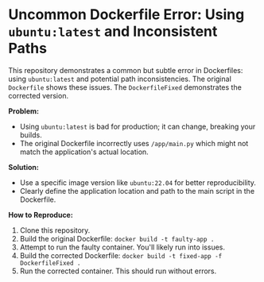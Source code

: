 # Uncommon Dockerfile Error: Using `ubuntu:latest` and Inconsistent Paths

This repository demonstrates a common but subtle error in Dockerfiles: using `ubuntu:latest` and potential path inconsistencies.  The original `Dockerfile` shows these issues. The `DockerfileFixed` demonstrates the corrected version.

**Problem:**
*   Using `ubuntu:latest` is bad for production; it can change, breaking your builds.
*   The original Dockerfile incorrectly uses `/app/main.py` which might not match the application's actual location.

**Solution:**
*   Use a specific image version like `ubuntu:22.04` for better reproducibility.
*   Clearly define the application location and path to the main script in the Dockerfile.

**How to Reproduce:**
1.  Clone this repository.
2.  Build the original Dockerfile: `docker build -t faulty-app .`
3.  Attempt to run the faulty container.  You'll likely run into issues.
4.  Build the corrected Dockerfile: `docker build -t fixed-app -f DockerfileFixed .`
5.  Run the corrected container.  This should run without errors.
